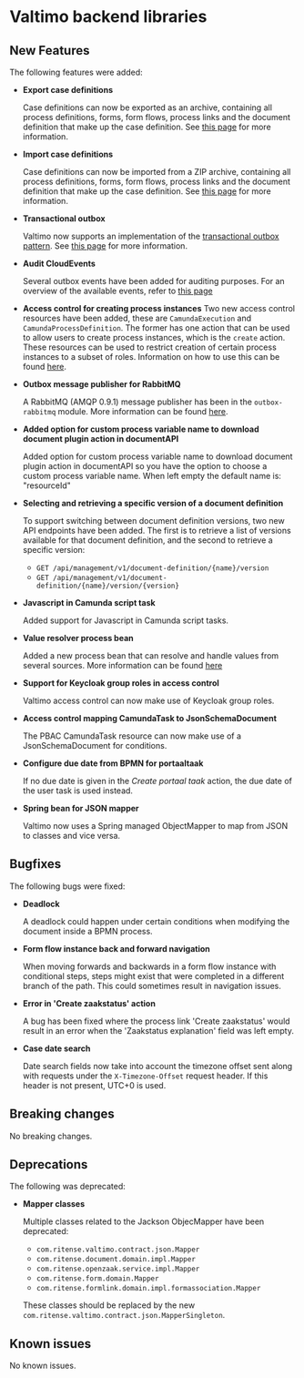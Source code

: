 # Valtimo backend libraries

## New Features

The following features were added:

*   **Export case definitions**

    Case definitions can now be exported as an archive, containing all process definitions, forms, form flows, process links and the document definition that make up the case definition. See [this page](https://app.gitbook.com/o/-LQhw1pmbUwI6q8p8Re1/s/bcArISKZtxWk4tKpZb9P/~/changes/1/features/case) for more information.
*   **Import case definitions**

    Case definitions can now be imported from a ZIP archive, containing all process definitions, forms, form flows, process links and the document definition that make up the case definition. See [this page](https://app.gitbook.com/o/-LQhw1pmbUwI6q8p8Re1/s/bcArISKZtxWk4tKpZb9P/~/changes/1/features/case) for more information.
*   **Transactional outbox**

    Valtimo now supports an implementation of the [transactional outbox pattern](https://microservices.io/patterns/data/transactional-outbox.html). See [this page](../../../fundamentals/getting-started/modules/core/outbox/) for more information.
*   **Audit CloudEvents**

    Several outbox events have been added for auditing purposes. For an overview of the available events, refer to [this page](broken-reference)
* **Access control for creating process instances** Two new access control resources have been added, these are `CamundaExecution` and `CamundaProcessDefinition`. The former has one action that can be used to allow users to create process instances, which is the `create` action. These resources can be used to restrict creation of certain process instances to a subset of roles. Information on how to use this can be found [here](../../../features/access-control/configuring-permissions.md#create-process-instance-permissions).
*   **Outbox message publisher for RabbitMQ**

    A RabbitMQ (AMQP 0.9.1) message publisher has been in the `outbox-rabbitmq` module. More information can be found [here](../../../fundamentals/getting-started/modules/core/outbox/outbox-rabbitmq.md).
*   **Added option for custom process variable name to download document plugin action in documentAPI**

    Added option for custom process variable name to download document plugin action in documentAPI so you have the option to choose a custom process variable name. When left empty the default name is: "resourceId"
*   **Selecting and retrieving a specific version of a document definition**

    To support switching between document definition versions, two new API endpoints have been added. The first is to retrieve a list of versions available for that document definition, and the second to retrieve a specific version:

    * `GET /api/management/v1/document-definition/{name}/version`
    * `GET /api/management/v1/document-definition/{name}/version/{version}`
*   **Javascript in Camunda script task**

    Added support for Javascript in Camunda script tasks.
*   **Value resolver process bean**

    Added a new process bean that can resolve and handle values from several sources. More information can be found [here](../../../nog-een-plek-geven/reference/process-beans.md#valueresolverdelegateservice)
*   **Support for Keycloak group roles in access control**

    Valtimo access control can now make use of Keycloak group roles.
*   **Access control mapping CamundaTask to JsonSchemaDocument**

    The PBAC CamundaTask resource can now make use of a JsonSchemaDocument for conditions.
*   **Configure due date from BPMN for portaaltaak**

    If no due date is given in the _Create portaal taak_ action, the due date of the user task is used instead.
*   **Spring bean for JSON mapper**

    Valtimo now uses a Spring managed ObjectMapper to map from JSON to classes and vice versa.

## Bugfixes

The following bugs were fixed:

*   **Deadlock**

    A deadlock could happen under certain conditions when modifying the document inside a BPMN process.
*   **Form flow instance back and forward navigation**

    When moving forwards and backwards in a form flow instance with conditional steps, steps might exist that were completed in a different branch of the path. This could sometimes result in navigation issues.
*   **Error in 'Create zaakstatus' action**

    A bug has been fixed where the process link 'Create zaakstatus' would result in an error when the 'Zaakstatus explanation' field was left empty.
*   **Case date search**

    Date search fields now take into account the timezone offset sent along with requests under the `X-Timezone-Offset` request header. If this header is not present, UTC+0 is used.

## Breaking changes

No breaking changes.

## Deprecations

The following was deprecated:

*   **Mapper classes**

    Multiple classes related to the Jackson ObjecMapper have been deprecated:

    * `com.ritense.valtimo.contract.json.Mapper`
    * `com.ritense.document.domain.impl.Mapper`
    * `com.ritense.openzaak.service.impl.Mapper`
    * `com.ritense.form.domain.Mapper`
    * `com.ritense.formlink.domain.impl.formassociation.Mapper`

    These classes should be replaced by the new `com.ritense.valtimo.contract.json.MapperSingleton`.

## Known issues

No known issues.
